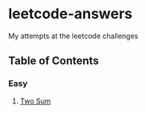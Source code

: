 # leetcode-answers
 My attempts at the leetcode challenges

## Table of Contents

### Easy

1. [Two Sum](Easy/Two-Sum/README.md)
